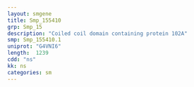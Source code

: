 ```yaml
---
layout: smgene
title: Smp_155410
grp: Smp_15
description: "Coiled coil domain containing protein 102A"
smp: Smp_155410.1
uniprot: "G4VNI6"
length:  1239
cdd: "ns"
kk: ns
categories: sm
---
```

